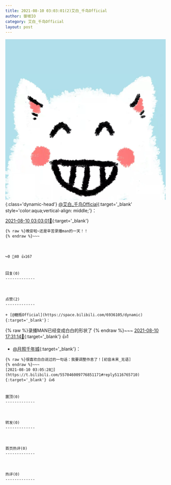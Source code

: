 ```yaml
---
title: 2021-08-10 03:03:01(2)艾白_千鸟Official
author: 御坂IO
category: 艾白_千鸟Official
layout: post
---
```


![img](/images/9ae8b9445fd0665cc014d9080156a45271be73c6.jpg){:class='dynamic-head'}
[@艾白_千鸟Official](https://space.bilibili.com/334537711/dynamic){:target='_blank' style='color:aqua;vertical-align: middle;'}：

[2021-08-10 03:03:01🔗](https://t.bilibili.com/557046009776851171){:target='_blank'}

~~~
{% raw %}晚安啦~还是辛苦录播man的一天！！
{% endraw %}~~~



↪️0 💬40 👍167


回复(0)
-------------



点赞(2)
-------------

+ [@糖瓶Official](https://space.bilibili.com/6936105/dynamic){:target='_blank'}：
~~~
{% raw %}录播MAN已经变成白白的形状了
{% endraw %}~~~
[2021-08-10 17:31:14🔗](https://t.bilibili.com/557046009776851171#reply5121115744){:target='_blank'} 👍1
+ [@月照千年城](https://space.bilibili.com/2878661/dynamic){:target='_blank'}：
~~~
{% raw %}很喜欢白白说过的一句话：我要调整作息了！[初音未来_无语]
{% endraw %}~~~
[2021-08-10 03:05:28🔗](https://t.bilibili.com/557046009776851171#reply5116765710){:target='_blank'} 👍6


置顶(0)
-------------



转发(0)
-------------



首页热评(0)
-------------



热评(0)
-------------



